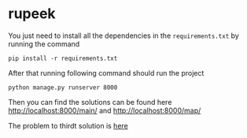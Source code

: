 # rupeek

You just need to install all the dependencies in the ```requirements.txt``` by running the command

```pip install -r requirements.txt```

After that running following command should run the project

```python manage.py runserver 8000```

Then you can find the solutions can be found here
[http://localhost:8000/main/](http://localhost:8000/main/) and 
[http://localhost:8000/map/](http://localhost:8000/map/)

The problem to thirdt solution is [here]()

